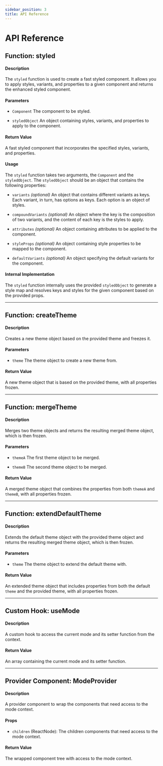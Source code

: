 ```yaml
---
sidebar_position: 3
title: API Reference
---
```


# API Reference

## Function: styled

#### Description

The `styled` function is used to create a fast styled component. It allows you to apply styles, variants, and properties to a given component and returns the enhanced styled component.

#### Parameters

- `Component` The component to be styled.

- `styledObject` An object containing styles, variants, and properties to apply to the component.

#### Return Value

A fast styled component that incorporates the specified styles, variants, and properties.

#### Usage

The `styled` function takes two arguments, the `Component` and the `styledObject`. The `styledObject` should be an object that contains the following properties:

- `variants` _(optional)_ An object that contains different variants as keys. Each variant, in turn, has options as keys. Each option is an object of styles.

- `compoundVariants` _(optional)_ An object where the key is the composition of two variants, and the content of each key is the styles to apply.

- `attributes` _(optional)_ An object containing attributes to be applied to the component.

- `styleProps` _(optional)_ An object containing style properties to be mapped to the component.

- `defaultVariants` _(optional)_ An object specifying the default variants for the component.

#### Internal Implementation

The `styled` function internally uses the provided `styledObject` to generate a style map and resolves keys and styles for the given component based on the provided props.

---

## Function: createTheme

#### Description

Creates a new theme object based on the provided theme and freezes it.

#### Parameters

- `theme` The theme object to create a new theme from.

#### Return Value

A new theme object that is based on the provided theme, with all properties frozen.

---

## Function: mergeTheme

#### Description

Merges two theme objects and returns the resulting merged theme object, which is then frozen.

#### Parameters

- `themeA` The first theme object to be merged.

- `themeB` The second theme object to be merged.

#### Return Value

A merged theme object that combines the properties from both `themeA` and `themeB`, with all properties frozen.

---

## Function: extendDefaultTheme

#### Description

Extends the default theme object with the provided theme object and returns the resulting merged theme object, which is then frozen.

#### Parameters

- `theme` The theme object to extend the default theme with.

#### Return Value

An extended theme object that includes properties from both the default `theme` and the provided theme, with all properties frozen.

---

## Custom Hook: useMode

#### Description

A custom hook to access the current mode and its setter function from the context.

#### Return Value

An array containing the current mode and its setter function.

---

## Provider Component: ModeProvider

#### Description

A provider component to wrap the components that need access to the mode context.

#### Props

- `children` (ReactNode): The children components that need access to the mode context.

#### Return Value

The wrapped component tree with access to the mode context.

